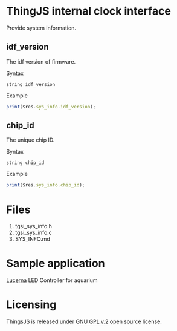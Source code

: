 # ThingJS internal clock interface

Provide system information.

## idf_version
The idf version of firmware. 

Syntax
```text
string idf_version
```

Example
```js
print($res.sys_info.idf_version);
```

## chip_id
The unique chip ID.

Syntax
```text
string chip_id
```

Example
```js
print($res.sys_info.chip_id);
```

# Files
1. tgsi_sys_info.h
2. tgsi_sys_info.c
2. SYS_INFO.md

# Sample application
[Lucerna](https://github.com/rpiontik/ThingJS-front/tree/master/src/applications/lucerna) LED Controller for aquarium 

# Licensing

ThingsJS is released under
[GNU GPL v.2](http://www.gnu.org/licenses/old-licenses/gpl-2.0.html)
open source license.